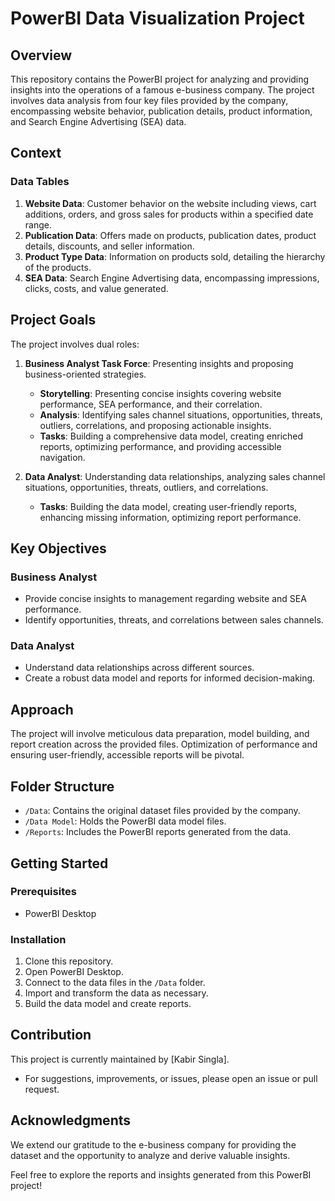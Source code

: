 # PowerBI Data Visualization Project

## Overview
This repository contains the PowerBI project for analyzing and providing insights into the operations of a famous e-business company. The project involves data analysis from four key files provided by the company, encompassing website behavior, publication details, product information, and Search Engine Advertising (SEA) data.

## Context
### Data Tables
1. **Website Data**: Customer behavior on the website including views, cart additions, orders, and gross sales for products within a specified date range.
2. **Publication Data**: Offers made on products, publication dates, product details, discounts, and seller information.
3. **Product Type Data**: Information on products sold, detailing the hierarchy of the products.
4. **SEA Data**: Search Engine Advertising data, encompassing impressions, clicks, costs, and value generated.

## Project Goals
The project involves dual roles: 
1. **Business Analyst Task Force**: Presenting insights and proposing business-oriented strategies.
   - **Storytelling**: Presenting concise insights covering website performance, SEA performance, and their correlation.
   - **Analysis**: Identifying sales channel situations, opportunities, threats, outliers, correlations, and proposing actionable insights.
   - **Tasks**: Building a comprehensive data model, creating enriched reports, optimizing performance, and providing accessible navigation.

2. **Data Analyst**: Understanding data relationships, analyzing sales channel situations, opportunities, threats, outliers, and correlations.
   - **Tasks**: Building the data model, creating user-friendly reports, enhancing missing information, optimizing report performance.

## Key Objectives
### Business Analyst
- Provide concise insights to management regarding website and SEA performance.
- Identify opportunities, threats, and correlations between sales channels.

### Data Analyst
- Understand data relationships across different sources.
- Create a robust data model and reports for informed decision-making.

## Approach
The project will involve meticulous data preparation, model building, and report creation across the provided files. Optimization of performance and ensuring user-friendly, accessible reports will be pivotal.

## Folder Structure
- `/Data`: Contains the original dataset files provided by the company.
- `/Data Model`: Holds the PowerBI data model files.
- `/Reports`: Includes the PowerBI reports generated from the data.

## Getting Started
### Prerequisites
- PowerBI Desktop

### Installation
1. Clone this repository.
2. Open PowerBI Desktop.
3. Connect to the data files in the `/Data` folder.
4. Import and transform the data as necessary.
5. Build the data model and create reports.

## Contribution
This project is currently maintained by [Kabir Singla].
- For suggestions, improvements, or issues, please open an issue or pull request.

## Acknowledgments
We extend our gratitude to the e-business company for providing the dataset and the opportunity to analyze and derive valuable insights.

Feel free to explore the reports and insights generated from this PowerBI project!
